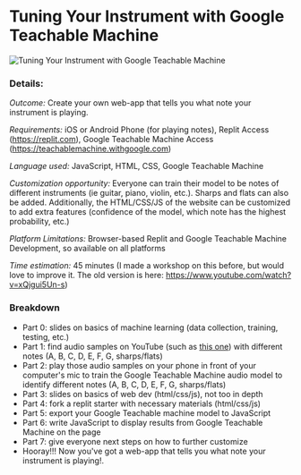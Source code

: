 # Tuning Your Instrument with Google Teachable Machine

![Tuning Your Instrument with Google Teachable Machine](https://i.ibb.co/NtqkCry/Tuning-Your-Instrument-With-Google-Teachable-Machine-1.png)

### Details:
_Outcome:_ Create your own web-app that tells you what note your instrument is playing.

_Requirements:_ iOS or Android Phone (for playing notes), Replit Access (https://replit.com), Google Teachable Machine Access (https://teachablemachine.withgoogle.com)

_Language used:_ JavaScript, HTML, CSS, Google Teachable Machine

_Customization opportunity:_ Everyone can train their model to be notes of different instruments (ie guitar, piano, violin, etc.). Sharps and flats can also be added. Additionally, the HTML/CSS/JS of the website can be customized to add extra features (confidence of the model, which note has the highest probability, etc.)

_Platform Limitations:_ Browser-based Replit and Google Teachable Machine Development, so available on all platforms

_Time estimation:_ 45 minutes (I made a workshop on this before, but would love to improve it. The old version is here: https://www.youtube.com/watch?v=xQjgui5Un-s)

### Breakdown
- Part 0: slides on basics of machine learning (data collection, training, testing, etc.)
- Part 1: find audio samples on YouTube (such as [this one](https://www.youtube.com/watch?v=buimPG01gcs)) with different notes (A, B, C, D, E, F, G, sharps/flats)
- Part 2: play those audio samples on your phone in front of your computer's mic to train the Google Teachable Machine audio model to identify different notes (A, B, C, D, E, F, G, sharps/flats)
- Part 3: slides on basics of web dev (html/css/js), not too in depth
- Part 4: fork a replit starter with necessary materials (html/css/js)
- Part 5: export your Google Teachable machine model to JavaScript
- Part 6: write JavaScript to display results from Google Teachable Machine on the page
- Part 7: give everyone next steps on how to further customize
- Hooray!!! Now you've got a web-app that tells you what note your instrument is playing!.